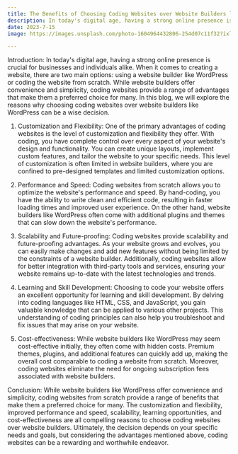 ```yaml
---
title: The Benefits of Choosing Coding Websites over Website Builders like WordPress
description: In today's digital age, having a strong online presence is crucial for businesses and individuals alike. When it comes to creating a website,
date: 2023-7-15
image: https://images.unsplash.com/photo-1604964432806-254d07c11f32?ixlib=rb-4.0.3&ixid=M3wxMjA3fDB8MHxwaG90by1wYWdlfHx8fGVufDB8fHx8fA%3D%3D&auto=format&fit=crop&w=580&q=80

---
```



Introduction:
In today's digital age, having a strong online presence is crucial for businesses and individuals alike. When it comes to creating a website, there are two main options: using a website builder like WordPress or coding the website from scratch. While website builders offer convenience and simplicity, coding websites provide a range of advantages that make them a preferred choice for many. In this blog, we will explore the reasons why choosing coding websites over website builders like WordPress can be a wise decision.

1. Customization and Flexibility:
One of the primary advantages of coding websites is the level of customization and flexibility they offer. With coding, you have complete control over every aspect of your website's design and functionality. You can create unique layouts, implement custom features, and tailor the website to your specific needs. This level of customization is often limited in website builders, where you are confined to pre-designed templates and limited customization options.

2. Performance and Speed:
Coding websites from scratch allows you to optimize the website's performance and speed. By hand-coding, you have the ability to write clean and efficient code, resulting in faster loading times and improved user experience. On the other hand, website builders like WordPress often come with additional plugins and themes that can slow down the website's performance.

3. Scalability and Future-proofing:
Coding websites provide scalability and future-proofing advantages. As your website grows and evolves, you can easily make changes and add new features without being limited by the constraints of a website builder. Additionally, coding websites allow for better integration with third-party tools and services, ensuring your website remains up-to-date with the latest technologies and trends.

4. Learning and Skill Development:
Choosing to code your website offers an excellent opportunity for learning and skill development. By delving into coding languages like HTML, CSS, and JavaScript, you gain valuable knowledge that can be applied to various other projects. This understanding of coding principles can also help you troubleshoot and fix issues that may arise on your website.

5. Cost-effectiveness:
While website builders like WordPress may seem cost-effective initially, they often come with hidden costs. Premium themes, plugins, and additional features can quickly add up, making the overall cost comparable to coding a website from scratch. Moreover, coding websites eliminate the need for ongoing subscription fees associated with website builders.

Conclusion:
While website builders like WordPress offer convenience and simplicity, coding websites from scratch provide a range of benefits that make them a preferred choice for many. The customization and flexibility, improved performance and speed, scalability, learning opportunities, and cost-effectiveness are all compelling reasons to choose coding websites over website builders. Ultimately, the decision depends on your specific needs and goals, but considering the advantages mentioned above, coding websites can be a rewarding and worthwhile endeavor.
